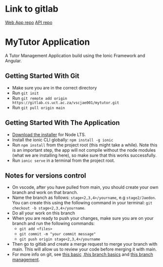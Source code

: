 # Link to gitlab
[Web App repo](https://gitlab.cs.uct.ac.za/vscjae001/mytutor)
[API repo](https://gitlab.cs.uct.ac.za/vscjae001/my-tutor-api)
# MyTutor Application

A Tutor Management Application build using the Ionic Framework and Angular.

## Getting Started With Git
* Make sure you are in the correct directory
* Run `git init`
* Run `git remote add origin https://gitlab.cs.uct.ac.za/vscjae001/mytutor.git`
* Run `git pull origin main`

## Getting Started With The Application

* [Download the installer](https://nodejs.org/) for Node LTS.
* Install the ionic CLI globally: `npm install -g ionic`
* Run `npm install` from the project root (this might take a while). Note this is an important step, the app will not compile without the node modules (what we are installing here), so make sure that this works successfully.
* Run `ionic serve` in a terminal from the project root.

## Notes for versions control
* On vscode, after you have pulled from main, you should create your own branch and work on that branch.
* Name the branch as follows: `stage<2,3,4>/yourname`, e.g `stage2/Jaedon`. You can create this using the following command in your terminal: `git checkout -b stage<2,3,4>/yourname`.
* Do all your work on this branch
* When you are ready to push your changes, make sure you are on your branch and run the following commands:
    * `git add <files>`
    * `git commit -m "your commit message"`
    * `git push origin stage<2,3,4>/yourname`
* Then go to gitlab and create a merge request to merge your branch with main. This will allow us to review your code before merging it with main.
* For more info on git, see [this basic](https://git-scm.com/doc) ,[this branch basics](https://git-scm.com/book/en/v2/Git-Branching-Basic-Branching-and-Merging) and [this branch management](https://git-scm.com/book/en/v2/Git-Branching-Branch-Management).

<!-- ## Deploying

### Progressive Web App

1. Run `ionic build --prod`
2. Push the `www` folder to your hosting service

### Android

1. Run `ionic cordova run android --prod`

### iOS

1. Run `ionic cordova run ios --prod` -->
